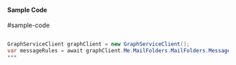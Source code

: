 #### Sample Code
#sample-code 

```C#

GraphServiceClient graphClient = new GraphServiceClient();
var messageRules = await graphClient.Me.MailFolders.MailFolders.MessageRules.Request().GetAsync();
*** 

```